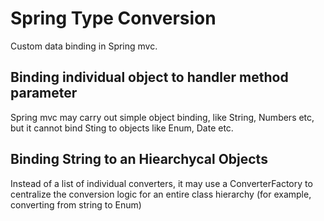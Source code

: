 # Spring Type Conversion
Custom data binding in Spring mvc.

## Binding individual object to handler method parameter

Spring mvc may carry out simple object binding, like String, Numbers etc, but it cannot bind Sting to objects like Enum, Date etc. 

## Binding String to an Hiearchycal Objects

Instead of a list of individual converters, it may use a ConverterFactory to centralize the conversion logic for an entire class hierarchy
(for example, converting from string to Enum)


